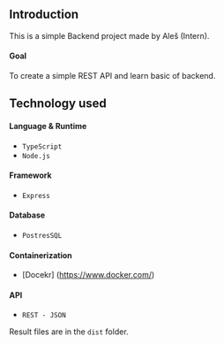 ## Introduction
This is a simple Backend project made by Aleš (Intern).

#### Goal
To create a simple REST API and learn basic of backend.

## Technology used 
#### Language & Runtime
- ``TypeScript``
- ``Node.js``

#### Framework
- ``Express``

#### Database
- ``PostresSQL``

#### Containerization
- [Docekr] (https://www.docker.com/)

#### API
- ``REST - JSON``

Result files are in the `dist` folder.
